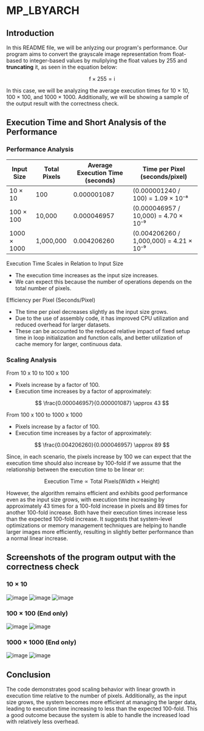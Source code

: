 # MP_LBYARCH
## Introduction

In this README file, we will be anlyzing our program's performance. Our program aims to convert the grayscale image representation from float-based to integer-based values by muliplying the float values by 255 and **truncating** it, as seen in the equation below:

$$
\text{f} \times 255 = \text{i}
$$

In this case, we will be analyzing the average execution times for 10 × 10, 100 × 100, and 1000 × 1000. Additionally, we will be showing a sample of the output result with the correctness check. 


## Execution Time and Short Analysis of the Performance

### Performance Analysis

| Input Size    | Total Pixels | Average Execution Time (seconds) | Time per Pixel (seconds/pixel) |
|---------------|--------------|----------------------------------|---------------------------------|
| 10 × 10       | 100          | 0.000001087                      | (0.000001240 / 100) = 1.09 × 10⁻⁸ |
| 100 × 100     | 10,000       | 0.000046957                      | (0.000046957 / 10,000) = 4.70 × 10⁻⁹ |
| 1000 × 1000   | 1,000,000    | 0.004206260                      | (0.004206260 / 1,000,000) = 4.21 × 10⁻⁹ |

Execution Time Scales in Relation to Input Size
* The execution time increases as the input size increases.
* We can expect this because the number of operations depends on the total number of pixels.
  
Efficiency per Pixel (Seconds/Pixel)
* The time per pixel decreases slightly as the input size grows.
* Due to the use of assembly code, it has improved CPU utilization and reduced overhead for larger datasets.
* These can be accounted to the reduced relative impact of fixed setup time in loop initialization and function calls, and better utilization of cache memory for larger, continuous data.

### Scaling Analysis

From 10 x 10 to 100 x 100
* Pixels increase by a factor of 100.
* Execution time increases by a factor of approximately:


$$
\frac{0.000046957}{0.000001087} \approx 43 
$$

From 100 x 100 to 1000 x 1000
* Pixels increase by a factor of 100.
* Execution time increases by a factor of approximately:

$$
\frac{0.004206260}{0.000046957} \approx 89
$$

Since, in each scenario, the pixels increase by 100 we can expect that the execution time should also increase by 100-fold if we assume that the relationship between the execution time to be linear or: 

$$
\text{Execution Time} \propto \text{Total Pixels} (\text{Width} \times \text{Height})
$$

However, the algorithm remains efficient and exhibits good performance even as the input size grows, with execution time increasing by approximately 43 times for a 100-fold increase in pixels and 89 times for another 100-fold increase. Both have their execution times increase less than the expected 100-fold increase. It suggests that system-level optimizations or memory management techniques are helping to handle larger images more efficiently, resulting in slightly better performance than a normal linear increase.

## Screenshots of the program output with the correctness check
### 10 × 10
![image](https://github.com/user-attachments/assets/4495d5f4-9dd2-4ac1-a58b-42b2dc239bf6)
![image](https://github.com/user-attachments/assets/cd312922-8073-445b-9a8a-d696ab453f5a)
![image](https://github.com/user-attachments/assets/2cf3d11f-519b-40e9-9396-0dd4ba64a931)

### 100 × 100 (End only)
![image](https://github.com/user-attachments/assets/08170d8b-2a09-4624-9f84-30874147e747)
![image](https://github.com/user-attachments/assets/8b505fc5-0259-429b-a238-4a09fc4dce11)

### 1000 × 1000 (End only)
![image](https://github.com/user-attachments/assets/4145e9ba-6bc1-42ab-9390-8323e462f06e)
![image](https://github.com/user-attachments/assets/9ef60d16-6394-483e-9839-34a172ee424b)


## Conclusion
The code demonstrates good scaling behavior with linear growth in execution time relative to the number of pixels. Additionally, as the input size grows, the system becomes more efficient at managing the larger data, leading to execution time increasing to less than the expected 100-fold. This a good outcome because the system is able to handle the increased load with relatively less overhead.






